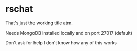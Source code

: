 # rschat
That's just the working title atm.

Needs MongoDB installed locally and on port 27017 (default)

Don't ask for help I don't know how any of this works